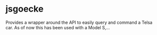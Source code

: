 # jsgoecke
Provides a wrapper around the API to easily query and command a Telsa car. As of now this has been used with a Model S,…
